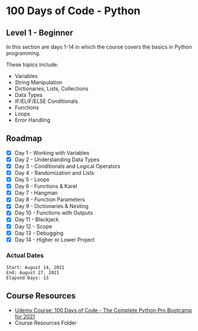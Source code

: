 # 100 Days of Code - Python

## Level 1 - Beginner

In this section are days 1-14 in which the course covers the basics in Python programming.

These topics include:

- Variables
- String Manipulation
- Dictionaries, Lists, Collections
- Data Types
- IF/ELIF/ELSE Conditionals
- Functions
- Loops
- Error Handling

## Roadmap

- [x] Day 1 - Working with Variables
- [x] Day 2 - Understanding Data Types
- [x] Day 3 - Conditionals and Logical Operators
- [x] Day 4 - Randomization and Lists
- [x] Day 5 - Loops
- [x] Day 6 - Functions & Karel
- [x] Day 7 - Hangman
- [x] Day 8 - Function Parameters
- [x] Day 9 - Dictionaries & Nesting
- [x] Day 10 - Functions with Outputs
- [x] Day 11 - Blackjack
- [x] Day 12 - Scope
- [x] Day 13 - Debugging
- [x] Day 14 - Higher or Lower Project

### Actual Dates

    Start: August 14, 2021
    End: August 27, 2021
    Elapsed Days: 13

## Course Resources

- [Udemy Course: 100 Days of Code - The Complete Python Pro Bootcamp for 2021](https://www.udemy.com/course/100-days-of-code/learn)
- Course Resources Folder

